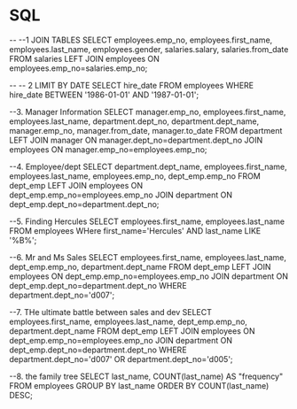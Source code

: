 # SQL


-- --1 JOIN TABLES
SELECT employees.emp_no, employees.first_name, employees.last_name, employees.gender, salaries.salary, salaries.from_date
FROM salaries
LEFT JOIN employees
ON employees.emp_no=salaries.emp_no;

-- -- 2 LIMIT BY DATE
SELECT hire_date
FROM employees
WHERE hire_date BETWEEN '1986-01-01' AND '1987-01-01';

--3. Manager Information
SELECT manager.emp_no, employees.first_name, employees.last_name, department.dept_no, department.dept_name, manager.emp_no, manager.from_date, manager.to_date
FROM department
LEFT JOIN manager
ON manager.dept_no=department.dept_no
JOIN employees
ON manager.emp_no=employees.emp_no;


--4. Employee/dept
SELECT department.dept_name, employees.first_name, employees.last_name, employees.emp_no, dept_emp.emp_no
FROM dept_emp
LEFT JOIN employees
ON dept_emp.emp_no=employees.emp_no
JOIN department
ON dept_emp.dept_no=department.dept_no;

--5. Finding Hercules
SELECT employees.first_name, employees.last_name
FROM employees
WHere first_name='Hercules'
AND last_name LIKE '%B%';

--6. Mr and Ms Sales
SELECT employees.first_name, employees.last_name, dept_emp.emp_no, department.dept_name
FROM dept_emp
LEFT JOIN employees
ON dept_emp.emp_no=employees.emp_no
JOIN department
ON dept_emp.dept_no=department.dept_no
WHERE department.dept_no='d007';

--7. THe ultimate battle between sales and dev
SELECT employees.first_name, employees.last_name, dept_emp.emp_no, department.dept_name
FROM dept_emp
LEFT JOIN employees
ON dept_emp.emp_no=employees.emp_no
JOIN department
ON dept_emp.dept_no=department.dept_no
WHERE department.dept_no='d007' 
OR department.dept_no='d005';

--8. the family tree
SELECT last_name,
COUNT(last_name) AS "frequency"
FROM employees
GROUP BY last_name
ORDER BY
COUNT(last_name) DESC;
